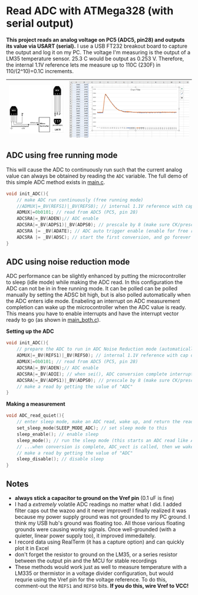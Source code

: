 # Read ADC with ATMega328 (with serial output)
**This project reads an analog voltage on PC5 (ADC5, pin28) and outputs its value via USART (serial).** I use a USB FT232 breakout board to capture the output and log it on my PC. The voltage I'm measuring is the output of a LM35 temperature sensor. 25.3 C would be output as 0.253 V. Therefore, the internal 1.1V reference lets me measure up to 110C (230F) in 110/(2^10)=0.1C increments.

![](lm75.jpg)|![](excel.PNG)
---|---

## ADC using free running mode
This will cause the ADC to continuously run such that the current analog value can always be obtained by reading the `ADC` variable. The full demo of this simple ADC method exists in [main.c](main.c).
```C
void init_ADC(){	
	// make ADC run continuously (free running mode)
	//ADMUX|=_BV(REFS1)|_BV(REFS0); // internal 1.1V reference with cap on AREF pin (leave blank for AREF)
	ADMUX|=0b0101; // read from ADC5 (PC5, pin 28)
	ADCSRA|=_BV(ADEN);// ADC enable
	ADCSRA|=_BV(ADPS1)|_BV(ADPS0); // prescale by 8	(make sure CK/prescale is 50kHz-200kHz)
	ADCSRA |= _BV(ADATE); // ADC auto trigger enable (enable for free running mode)
	ADCSRA |= _BV(ADSC); // start the first conversion, and go forever if free running mode
}
```

## ADC using noise reduction mode
ADC performance can be slightly enhanced by putting the microcontroller to sleep (idle mode) while making the ADC read. In this configuration the ADC can not be in in free running mode. It can be polled can be polled manually by setting the ADSC bit high, but is also polled automatically when the ADC enters idle mode. Enabeling an interrupt on ADC measurement completion can wake up the microcontroller when the ADC value is ready. This means you have to enable interrupts and have the interrupt vector ready to go (as shown in [main_both.c](main_both.c)).

**Setting up the ADC**
```C
void init_ADC(){	
	// prepare the ADC to run in ADC Noise Reduction mode (automatically when sleep happens)
	ADMUX|=_BV(REFS1)|_BV(REFS0); // internal 1.1V reference with cap on AREF pin (leave blank for AREF)
	ADMUX|=0b0101; // read from ADC5 (PC5, pin 28)
	ADCSRA|=_BV(ADEN);// ADC enable
	ADCSRA|=_BV(ADIE); // when sei(), ADC conversion complete interrupt is activated
	ADCSRA|=_BV(ADPS1)|_BV(ADPS0); // prescale by 8	(make sure CK/prescale is 50kHz-200kHz)
	// make a read by getting the value of "ADC"
}
```

**Making a measurement**
```C
void ADC_read_quiet(){
    // enter sleep mode, make an ADC read, wake up, and return the read.
    set_sleep_mode(SLEEP_MODE_ADC); // set sleep mode to this
    sleep_enable(); // enable sleep
    sleep_mode(); // run the sleep mode (this starts an ADC read like ADCSRA |= (1<<ADSC) does)
    // ...when conversion is complete, ADC_vect is called, then we wake up and continue...
    // make a read by getting the value of "ADC"
    sleep_disable(); // disable sleep
}
```

## Notes
- **always stick a capacitor to ground on the Vref pin** (0.1 uF is fine)
- I had a _extremely_ volatile ADC readings no matter what I did. I added filter caps out the wazoo and it never improved! I finally realized it was because my power supply ground was not grounded to my PC ground. I think my USB hub's ground was floating too. All those various floating grounds were causing wonky signals. Once well-grounded (with a quieter, linear power supply too), it improved immedaitely.
- I record data using RealTerm (it has a capture option) and can quickly plot it in Excel
- don't forget the resistor to ground on the LM35, or a series resistor between the output pin and the MCU for stable recordings
- These methods would work just as well to measure temperature with a LM335 or thermistor in a voltage divider configuration, but would requrie using the Vref pin for the voltage reference. To do this, comment-out the `REFS1` and `REFS0` bits. **If you do this, wire Vref to VCC!**
